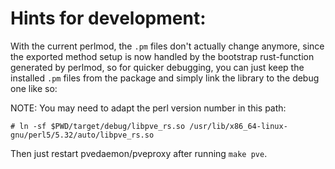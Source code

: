 # Hints for development:

With the current perlmod, the `.pm` files don't actually change anymore, since the exported method
setup is now handled by the bootstrap rust-function generated by perlmod, so for quicker debugging,
you can just keep the installed `.pm` files from the package and simply link the library to the
debug one like so:

NOTE: You may need to adapt the perl version number in this path:
```
# ln -sf $PWD/target/debug/libpve_rs.so /usr/lib/x86_64-linux-gnu/perl5/5.32/auto/libpve_rs.so
```

Then just restart pvedaemon/pveproxy after running `make pve`.
